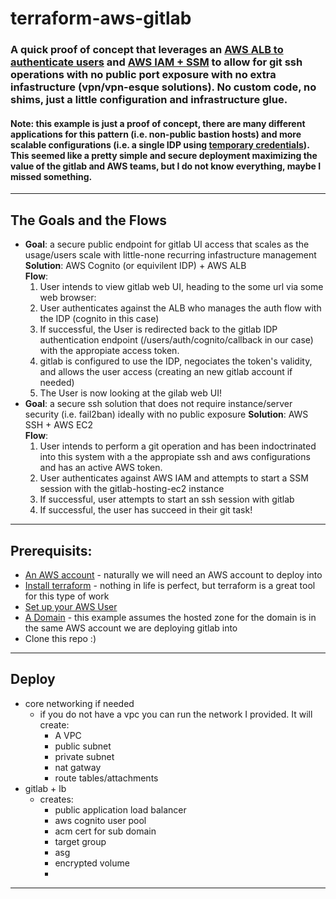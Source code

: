 # terraform-aws-gitlab

### A quick proof of concept that leverages an [AWS ALB to authenticate users](https://docs.aws.amazon.com/elasticloadbalancing/latest/application/listener-authenticate-users.html "AWS Documentation") and [AWS IAM + SSM](https://docs.aws.amazon.com/systems-manager/latest/userguide/session-manager-getting-started-enable-ssh-connections.html "AWS Documentation") to allow for git ssh operations with no public port exposure with no extra infastructure (vpn/vpn-esque solutions). No custom code, no shims, just a little configuration and infrastructure glue.

#### Note: this example is just a proof of concept, there are many different applications for this pattern (i.e. non-public bastion hosts) and more scalable configurations (i.e. a single IDP using [temporary credentials](https://docs.aws.amazon.com/IAM/latest/UserGuide/id_credentials_temp_request.html "AWS Documentation")). This seemed like a pretty simple and secure deployment maximizing the value of the gitlab and AWS teams, but I do not know everything, maybe I missed something.

---

## The Goals and the Flows

- **Goal**: a secure public endpoint for gitlab UI access that scales as the usage/users scale with little-none recurring infastructure management  
   **Solution**: AWS Cognito (or equivilent IDP) + AWS ALB  
   **Flow**:
  1. User intends to view gitlab web UI, heading to the some url via some web browser:
  1. User authenticates against the ALB who manages the auth flow with the IDP (cognito in this case)
  1. If successful, the User is redirected back to the gitlab IDP authentication endpoint (/users/auth/cognito/callback in our case) with the appropiate access token.
  1. gitlab is configured to use the IDP, negociates the token's validity, and allows the user access (creating an new gitlab account if needed)
  1. The User is now looking at the gilab web UI!
- **Goal**: a secure ssh solution that does not require instance/server security (i.e. fail2ban) ideally with no public exposure
  **Solution**: AWS SSH + AWS EC2  
   **Flow**:
  1. User intends to perform a git operation and has been indoctrinated into this system with a the appropiate ssh and aws configurations and has an active AWS token.
  1. User authenticates against AWS IAM and attempts to start a SSM session with the gitlab-hosting-ec2 instance
  1. If successful, user attempts to start an ssh session with gitlab
  1. If successful, the user has succeed in their git task!

---

## Prerequisits:

- [An AWS account](https://portal.aws.amazon.com/billing/signup "AWS Signup") - naturally we will need an AWS account to deploy into
- [Install terraform](https://learn.hashicorp.com/terraform/getting-started/install.html "Hashi Corp Guide") - nothing in life is perfect, but terraform is a great tool for this type of work
- [Set up your AWS User](https://blog.gruntwork.io/an-introduction-to-terraform-f17df9c6d180 "Good start up guide")
- [A Domain](https://docs.aws.amazon.com/Route53/latest/DeveloperGuide/registrar.html "AWS Documentation") - this example assumes the hosted zone for the domain is in the same AWS account we are deploying gitlab into
- Clone this repo :)

---

## Deploy

- core networking if needed
  - if you do not have a vpc you can run the network I provided. It will create:
    - A VPC
    - public subnet
    - private subnet
    - nat gatway
    - route tables/attachments
- gitlab + lb
  - creates:
    - public application load balancer
    - aws cognito user pool
    - acm cert for sub domain
    - target group
    - asg
    - encrypted volume
    -

---
